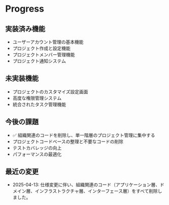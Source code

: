 # Progress

## 実装済み機能

- ユーザーアカウント管理の基本機能
- プロジェクト作成と設定機能
- プロジェクトメンバー管理機能
- プロジェクト通知システム

## 未実装機能

- プロジェクトのカスタマイズ設定画面
- 高度な権限管理システム
- 統合されたタスク管理機能

## 今後の課題

- ✅ 組織関連のコードを削除し、単一階層のプロジェクト管理に集中する
- プロジェクトコードベースの整理と不要なコードの削除
- テストカバレッジの向上
- パフォーマンスの最適化

## 最近の変更

- 2025-04-13: 仕様変更に伴い、組織関連のコード（アプリケーション層、ドメイン層、インフラストラクチャ層、インターフェース層）をすべて削除しました。
